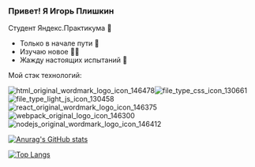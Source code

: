 ### Привет! Я Игорь Плишкин

Студент Яндекс.Практикума 🥇

* Только в начале пути 💪
* Изучаю новое 👨‍🎓
* Жажду настоящих испытаний 👷

Мой стэк технологий: 

![html_original_wordmark_logo_icon_146478](https://user-images.githubusercontent.com/61779895/129474375-f783ae01-8cc6-4feb-af24-50d2f5f9d8ae.png)![file_type_css_icon_130661](https://user-images.githubusercontent.com/61779895/129474416-0e2fe08e-c1e0-4e7e-b89f-d739f3102d57.png)
![file_type_light_js_icon_130458](https://user-images.githubusercontent.com/61779895/129474433-381fd7fe-cdab-4598-a611-75c92b202cf7.png)
![react_original_wordmark_logo_icon_146375](https://user-images.githubusercontent.com/61779895/129474448-652107b5-8574-4146-b3fd-d6a5fc68fb80.png)
![webpack_original_logo_icon_146300](https://user-images.githubusercontent.com/61779895/129474461-d59a3c18-6fee-4e36-a5ab-f6409a28d2b9.png)
![nodejs_original_wordmark_logo_icon_146412](https://user-images.githubusercontent.com/61779895/129474477-71dd9a16-1633-4af7-90ba-2030f420119c.png)

[![Anurag's GitHub stats](https://github-readme-stats.vercel.app/api?username=igor-plishkin&show_icons=true&theme=vue)](https://github.com/anuraghazra/github-readme-stats)

[![Top Langs](https://github-readme-stats.vercel.app/api/top-langs/?username=igor-plishkin&show_icons=true&theme=vue)](https://github.com/anuraghazra/github-readme-stats)






